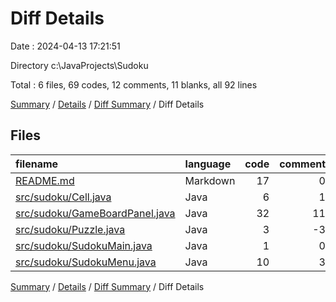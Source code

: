 # Diff Details

Date : 2024-04-13 17:21:51

Directory c:\\JavaProjects\\Sudoku

Total : 6 files,  69 codes, 12 comments, 11 blanks, all 92 lines

[Summary](results.md) / [Details](details.md) / [Diff Summary](diff.md) / Diff Details

## Files
| filename | language | code | comment | blank | total |
| :--- | :--- | ---: | ---: | ---: | ---: |
| [README.md](/README.md) | Markdown | 17 | 0 | 0 | 17 |
| [src/sudoku/Cell.java](/src/sudoku/Cell.java) | Java | 6 | 1 | 0 | 7 |
| [src/sudoku/GameBoardPanel.java](/src/sudoku/GameBoardPanel.java) | Java | 32 | 11 | 6 | 49 |
| [src/sudoku/Puzzle.java](/src/sudoku/Puzzle.java) | Java | 3 | -3 | 0 | 0 |
| [src/sudoku/SudokuMain.java](/src/sudoku/SudokuMain.java) | Java | 1 | 0 | 0 | 1 |
| [src/sudoku/SudokuMenu.java](/src/sudoku/SudokuMenu.java) | Java | 10 | 3 | 5 | 18 |

[Summary](results.md) / [Details](details.md) / [Diff Summary](diff.md) / Diff Details